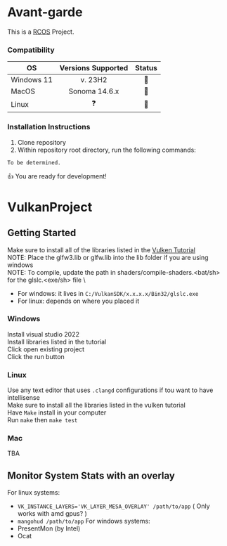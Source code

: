 # Avant-garde
This is a [RCOS](https://handbook.rcos.io/) Project.

### Compatibility
| OS | Versions Supported | Status |
| - | :-: | :-: |
| Windows 11 | v. 23H2 | 🚫 |
| MacOS | Sonoma 14.6.x | 🚫 |
| Linux | ❓ | 🚫 |

### Installation Instructions
1. Clone repository
2. Within repository root directory, run the following commands:
```
To be determined.
``` 
👍 You are ready for development!

# VulkanProject

## Getting Started
Make sure to install all of the libraries listed in the [Vulken Tutorial](https://vulkan-tutorial.com/Development_environment)\
NOTE: Place the glfw3.lib or glfw.lib into the lib folder if you are using windows \
NOTE: To compile, update the path in shaders/compile-shaders.<bat/sh> for the glslc.<exe/sh> file \
- For windows: it lives in `C:/VulkanSDK/x.x.x.x/Bin32/glslc.exe`
- For linux: depends on where you placed it

### Windows
Install visual studio 2022\
Install libraries listed in the tutorial\
Click open existing project\
Click the run button

### Linux
Use any text editor that uses `.clangd` configurations if tou want to have intellisense\
Make sure to install all the libraries listed in the vulken tutorial\
Have `Make` install in your computer\
Run `make` then `make test`

### Mac
TBA

## Monitor System Stats with an overlay
For linux systems:
- `VK_INSTANCE_LAYERS='VK_LAYER_MESA_OVERLAY' /path/to/app` ( Only works with amd gpus? )
- `mangohud /path/to/app`
For windows systems:
- PresentMon (by Intel)
- Ocat
